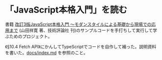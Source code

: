 # 「JavaScript本格入門」を読む

書籍 [改訂3版JavaScript本格入門 ～モダンスタイルによる基礎から現場での応用まで](https://gihyo.jp/book/2023/978-4-297-13288-0) (山田祥寛 著、技術評論社 刊)のサンプルコードを手打ちして実行して学ぶためのプロジェクト。

《§10.4 Fetch API》にかんしてTypeScriptでコードを自作して補った。説明資料を書いた。[docs/index.md](https://kazurayam.github.io/JavaScriptAtoZ/) を参照のこと。





